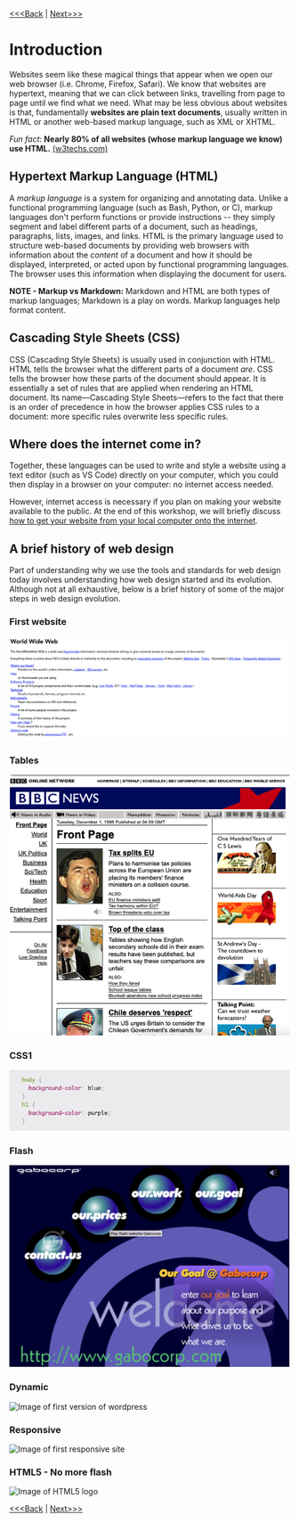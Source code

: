[<<<Back](../README.md) | [Next>>>](02-opening_activity.md)

# Introduction

Websites seem like these magical things that appear when we open our web browser (i.e. Chrome, Firefox, Safari). We know that websites are hypertext, meaning that we can click between links, travelling from page to page until we find what we need. What may be less obvious about websites is that, fundamentally **websites are plain text documents**, usually written in HTML or another web-based markup language, such as XML or XHTML.

*Fun fact*: **Nearly 80% of all websites (whose markup language we know) use HTML.**
[(w3techs.com)](https://w3techs.com/technologies/details/ml-html/all/all)

## Hypertext Markup Language (HTML)

A _markup language_ is a system for organizing and annotating data. Unlike a functional programming language (such as Bash, Python, or C), markup languages don't perform functions or provide instructions -- they simply segment and label different parts of a document, such as headings, paragraphs, lists, images, and links. HTML is the primary language used to structure web-based documents by providing web browsers with information about the _content_ of a document and how it should be displayed, interpreted, or acted upon by functional programming languages. The browser uses this information when displaying the document for users.

**NOTE - Markup vs Markdown:** Markdown and HTML are both types of markup languages; Markdown is a play on words. Markup languages help format content.

## Cascading Style Sheets (CSS)

CSS (Cascading Style Sheets) is usually used in conjunction with HTML. HTML tells the browser what the different parts of a document _are_. CSS tells the browser how these parts of the document should appear. It is essentially a set of rules that are applied when rendering an HTML document. Its name—Cascading Style Sheets—refers to the fact that there is an order of precedence in how the browser applies CSS rules to a document: more specific rules overwrite less specific rules.

## Where does the internet come in?

Together, these languages can be used to write and style a website using a text editor (such as VS Code) directly on your computer, which you could then display in a browser on your computer: no internet access needed.

However, internet access is necessary if you plan on making your website available to the public. At the end of this workshop, we will briefly discuss [how to get your website from your local computer onto the internet](19-public.md).

## A brief history of web design

Part of understanding why we use the tools and standards for web design today involves understanding how web design started and its evolution. Although not at all exhaustive, below is a brief history of some of the major steps in web design evolution.

### First website
![Screenshot of the first ever website](images/first.png)

### Tables
![Screenshot of bbc news from 1998 site](images/table.png)

### CSS1
![Image of example of css](images/css.png)

### Flash
![Screenshot of gabocorp site using flash](images/flash.png)

### Dynamic 
![Image of first version of wordpress](https://cdn4.wpbeginner.com/wp-content/uploads/2018/07/wordpress-firstrelease-1.png)

### Responsive
![Image of first responsive site](https://www.webdesignmuseum.org/uploaded/web-design-history/audi-de-2001.png)
### HTML5 - No more flash
![Image of HTML5 logo](https://rapidapi.com/blog/wp-content/uploads/2018/06/logo-2582748_640.png)

[<<<Back](../README.md) | [Next>>>](02-opening_activity.md)



